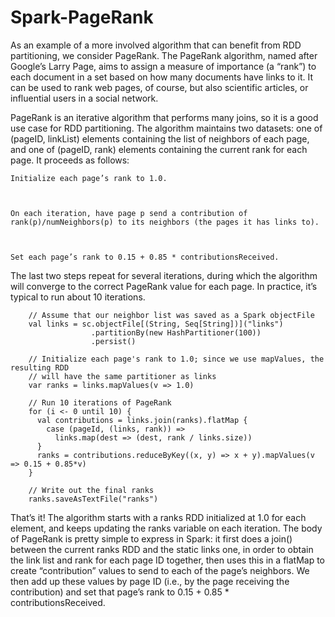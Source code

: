 # Spark-PageRank

As an example of a more involved algorithm that can benefit from RDD partitioning, we consider PageRank. The PageRank algorithm, named after Google’s Larry Page, aims to assign a measure of importance (a “rank”) to each document in a set based on how many documents have links to it. It can be used to rank web pages, of course, but also scientific articles, or influential users in a social network.

PageRank is an iterative algorithm that performs many joins, so it is a good use case for RDD partitioning. The algorithm maintains two datasets: one of (pageID, linkList) elements containing the list of neighbors of each page, and one of (pageID, rank) elements containing the current rank for each page. It proceeds as follows:

    Initialize each page’s rank to 1.0.
    
    

    On each iteration, have page p send a contribution of rank(p)/numNeighbors(p) to its neighbors (the pages it has links to).
    
    

    Set each page’s rank to 0.15 + 0.85 * contributionsReceived.

The last two steps repeat for several iterations, during which the algorithm will converge to the correct PageRank value for each page. In practice, it’s typical to run about 10 iterations.

        // Assume that our neighbor list was saved as a Spark objectFile
        val links = sc.objectFile[(String, Seq[String])]("links")
                      .partitionBy(new HashPartitioner(100))
                      .persist()

        // Initialize each page's rank to 1.0; since we use mapValues, the resulting RDD
        // will have the same partitioner as links
        var ranks = links.mapValues(v => 1.0)

        // Run 10 iterations of PageRank
        for (i <- 0 until 10) {
          val contributions = links.join(ranks).flatMap {
            case (pageId, (links, rank)) =>
              links.map(dest => (dest, rank / links.size))
          }
          ranks = contributions.reduceByKey((x, y) => x + y).mapValues(v => 0.15 + 0.85*v)
        }

        // Write out the final ranks
        ranks.saveAsTextFile("ranks")
        
That’s it! The algorithm starts with a ranks RDD initialized at 1.0 for each element, and keeps updating the ranks variable on each iteration. The body of PageRank is pretty simple to express in Spark: it first does a join() between the current ranks RDD and the static links one, in order to obtain the link list and rank for each page ID together, then uses this in a flatMap to create “contribution” values to send to each of the page’s neighbors. We then add up these values by page ID (i.e., by the page receiving the contribution) and set that page’s rank to 0.15 + 0.85 * contributionsReceived.
